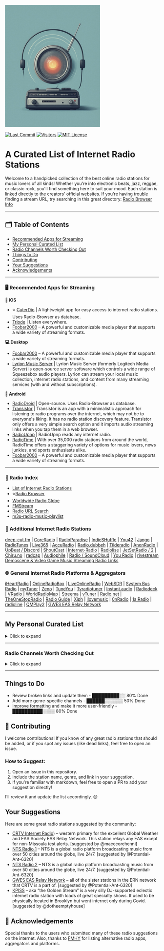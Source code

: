 ![Logo](https://github.com/deroverda/recommended-radio-streams/blob/main/logo_resized.jpg?raw=true)

[![Last Commit](https://img.shields.io/github/last-commit/deroverda/recommended-radio-streams?style=flat-square)](https://github.com/deroverda/recommended-radio-streams)
[![Visitors](https://api.visitorbadge.io/api/VisitorHit?user=deroverda&repo=recommended-radio-streams&countColor=%237B1E7A&style=flat-square)](https://github.com/deroverda/recommended-radio-streams)
[![MIT License](https://img.shields.io/badge/License-MIT-green.svg?style=flat-square)](https://opensource.org/licenses/MIT)





# A Curated List of Internet Radio Stations

Welcome to a handpicked collection of the best online radio stations for music lovers of all kinds! Whether you're into electronic beats, jazz, reggae, or classic rock, you'll find something here to suit your mood. Each station is linked directly to the creators' official websites. If you're having trouble finding a stream URL, try searching in this great directory: [Radio Browser Info](https://www.radio-browser.info)


---

## 🗂️ Table of Contents
- [Recommended Apps for Streaming](#recommended-apps-for-streaming)
- [My Personal Curated List](#my-personal-curated-list)
- [Radio Channels Worth Checking Out](#radio-channels-worth-checking-out)
- [Things to Do](#things-to-do)
- [Contributing](#contributing)
- [Your Suggestions](#your-suggestions)
- [Acknowledgements](#acknowledgements)

---

### 🖥️ **Recommended Apps for Streaming**

**📱 iOS**
- ⭐ [CuterDio](https://cuterdio.com/en) | A lightweight app for easy access to internet radio stations. Uses Radio-Browser as database. 
- [Triode](https://triode.app/) | Listen everywhere.
- [Foobar2000](https://www.foobar2000.org/) – A powerful and customizable media player that supports a wide variety of streaming formats.


**💻 Desktop**
- [Foobar2000](https://www.foobar2000.org/) – A powerful and customizable media player that supports a wide variety of streaming formats.
- [Lyrion Music Server](https://github.com/LMS-Community) | Lyrion Music Server (formerly Logitech Media Server) is open-source server software which controls a wide range of Squeezebox audio players. Lyrion can stream your local music collection, internet radio stations, and content from many streaming services (with and without subscriptions).

**🤖 Android**
- [RadioDroid](https://github.com/segler-alex/RadioDroid) | Open-source. Uses Radio-Browser as database. 
- [Transistor](https://codeberg.org/y20k/transistor) | Transistor is an app with a minimalistic approach for listening to radio programs over the internet, which may not be to everyone's liking. It has no radio station discovery feature. Transistor only offers a very simple search option and it imports audio streaming links when you tap them in a web browser.
- [RadioUpnp](https://play.google.com/store/apps/details?id=com.watea.radio_upnp) | RadioUpnp reads any internet radio.
- [RadioTime](https://play.google.com/store/apps/details?id=com.radiotime.app) | With over 35,000 radio stations from around the world, RadioTime offers a staggering variety of options for music lovers, news junkies, and sports enthusiasts alike.
- [Foobar2000](https://www.foobar2000.org/) – A powerful and customizable media player that supports a wide variety of streaming formats.



---

### 📜 Radio Index

- [List of Internet Radio Stations](https://en.wikipedia.org/wiki/List_of_Internet_radio_stations)
- ⭐[Radio Browser](https://www.radio-browser.info)
- [Worldwide Radio Globe](https://radio.garden/)
- [FMStream](https://fmstream.org)
- [Radio URL Search](https://streamurl.link)
- [m3u-radio-music-playlist](https://junguler.github.io/m3u-radio-music-playlists)

### 🔗 Additional Internet Radio Stations
[deep-cut.fm](https://deep-cut.fm) | [CoreRadio](https://coreradio.online/) | [RadioParadise](https://www.radioparadise.com) | [IndieSHuffle](https://www.indieshuffle.com) | [You42](https://www.you42.com) | [Jango](https://www.jango.com) | [RadioTunes](https://www.radiotunes.com) | [Live365](https://www.live365.com) | [AccuRadio](https://www.accuradio.com) | [Radio.dubbeh](https://radio.dubbeh.net/) | [Tilderadio](https://tilderadio.org/) | [AnonRadio](https://anonradio.net) | [UpBeat / Discord](https://discord.com) | [ShoutCast](https://www.shoutcast.com) | [Internet-Radio](https://www.internet-radio.com) | [Radiolise](https://radiolise.com) | [JetSetRadio / 2](https://jetsetradio.live/) | [Chiru.no](https://chiru.no) | [radcap](https://www.radcap.ru) | [Audiophile](https://www.audiophile.com) | [ Radio / SoundCloud](https://www..live) | [You Radio](https://play.you.radio/) | [rivestream](https://www.rivestream.com) [Demoscene & Video Game Music Streaming Radio Links](https://mw.rat.bz/davgmsrl/)

### 🌐 General Internet Radio Platforms & Aggregators
[iHeartRadio](https://www.iheart.com) | [OnlineRadioBox](https://onlineradiobox.com) | [LiveOnlineRadio](https://www.liveonlineradio.net) | [WebSDR](http://websdr.org/) | [System Bus Radio](https://github.com/fulldecent/system-bus-radio) | [myTuner](https://mytuner-radio.com) | [Zeno](https://zeno.fm) | [TuneYou](https://tuneyou.com) | [Tvradiotuner](https://tvradiotuner.com) | [Instant.audio](https://instant.audio) | [Radiodeck](https://www.radiodeck.com) | [VRadio](https://www.vradio.app) | [WorldRadioMap](https://www.worldradiomap.com) | [Streema](https://streema.com) | [vTuner](https://www.vtuner.com) | [Radio.net](https://www.radio.net) | [TheOneStopRadio](https://theonestopradio.com) | [Radio Guide](https://www.radioguide.fm) | [Xiph](https://xiph.org) | [ilovemusic](https://ilovemusic.de/) | [0nRadio](https://0nradio.com) | [1a Radio](https://1aradio.com) | [radioline](https://www.radioline.co) | [QMPlay2](https://github.com/zaps166/QMPlay2) | [GWES EAS Relay Network](https://gwes-eas.network/listen/)

---

## My Personal Curated List
<details>
  <summary>Click to expand</summary>

### Electronic 🎛️✨
- **1.FM - Sax4Love**: [Link](https://www.1.fm/stations)
- **1.FM - Deep Techno & House**: [Link](https://www.1.fm/stations)
- **Cashmere Radio**: [Link](http://cashmereradio.com) | A Berlin-based station with diverse, experimental electronic music.
- **Dance Wave**: [Link](http://dancewave.com) | Focuses on upbeat electronic dance music.
- **FluxFM - ChillHop**: [Link](http://fluxfm.de/chillhop) | Plays a relaxed mix of hip-hop influenced electronic beats.
- **FluxFM - Hippie Trippy Garden**: [Link](https://www.fluxfm.de/posts/401dece5-d1f7-4d5b-9a50-5a1481758118) | Features psychedelic and experimental electronic music.
- **FluxFM - Sound Of Berlin**: [Link](http://fluxfm.de/sound-of-berlin) | Showcases the electronic music scene of Berlin.
- **Frisky Deep**: [Link](https://www.friskyradio.com/) | Specializes in deep house and similar electronic styles.
- **Frisky Radio**: [Link](https://www.friskyradio.com/) | A broader mix of various electronic genres.
- **LYL Radio**: [Link](https://lyl.live/) |  An independent station known for diverse and eclectic electronic selections.
- **LuxuriaMusic**: [Link](http://luxuriamusic.com) | Plays retro-futuristic and exotica-influenced electronic music.
- **Octave Radio**: [Link](http://octaveradio.com) | Plays a variety of electronic music, sometimes also categorized as Jazz.
- **NTS Radio - Poolside**: [Link](http://ntslive.co.uk) | Features chill and summery electronic vibes.
- **Radio Caprice - Minimal Tech House**: [Link](http://www.radcap.ru/) | Tech house
- **Skylab Radio**: [Link](http://skylabradio.com) | Known for spacey, ambient, and experimental electronic sounds.
- **Datafruits**: [Link](https://datafruits.fm/) | Focuses on chiptune and video game-inspired electronic music.
- **dublab**: [Link](http://dublab.com) | Features a wide range of experimental and underground electronic music.
- **TEKnival Radio**: [Link](http://teknivalradio.com) | Plays hard-edged techno and rave-inspired electronic music. 
- **Rainwave - All**: [Link](http://rainwave.cc/all) | A mix of different types of video game music including electronic styles.
- **Rainwave - Chiptunes**: [Link](https://rainwave.cc/chiptune/)  
- **Italoradio.fm**: [Link](https://italoradio.fm/) | Plays Italo-disco music.
- **Radio ItaloPower!**: [Link](http://italopower.com) | Italodisco hits & rarities.
- **Radio BipTunia**: [Link](https://biptunia.com/) | Plays experimental and quirky electronic music.
- **Shonan Beach FM**: [Link](https://www.beachfm.co.jp/) | Japanese radio station focusing on chilled out electronic and beach vibes.
- **Fnoob Techno**: [Link](https://fnoobtechno.com/) | A dedicated techno station.
- **OpenLab FM**: [Link](https://openlab.fm) | Broadcasting from Ibiza, this station offers a unique blend of electronic music and visual arts, curated by a roster of creative professionals.

---
 
### Jazz 🎷🎵
- **Adroit Jazz Underground**: [Link](https://mytuner-radio.com/sv/radio/adroit-jazz-underground-492026/) | Focuses on underground and less mainstream jazz.
- **Jazz Con Class**: [Link](http://jazzconclass.com)  
- **KSDS Jazz 88.3 FM**: [Link](https://www.jazz88.org/) | A public radio station broadcasting classic and contemporary jazz.
- **Radio Suisse Jazz**: [Link](http://radiosuissejazz.ch)  
- **WBGO 88.3**: [Link](http://wbgo.org) | A New York-based public radio station specializing in jazz.
- **WDNA 88.9**: [Link](http://wdna.org) |  Miami-based public radio station focused on jazz and Latin jazz.
- **KEWU-FM (89.5 MHz Jazz 89.5)**: [Link](https://kewuradio.ewu.edu/KEWU_Jazz_89.5) | A public radio station with a focus on jazz.
- **Octave Radio**: [Link](https://octaverecords.out.airtime.pro/octaverecords_a?_ga=2.139116787.1781832620.1687634712-199058362.1687634712) | Also appears in the Electronic category, sometimes plays jazz.

---
  
### Artist Specific 🎤👑
- **Exclusive Radio - ABBA**: [Link](http://exclusiveradio.com/abba)  
- **Exclusive Radio - Aretha Franklin**: [Link](http://exclusiveradio.com/aretha-franklin)  
- **Exclusive Radio - BB King**: [Link](http://exclusiveradio.com/bb-king)  
- **Exclusive Radio - The Beatles**: [Link](http://exclusiveradio.com/the-beatles)  
- **Exclusive Radio - Van Morrison**: [Link](http://exclusiveradio.com/van-morrison)  
- **Exclusive Radio - Queen**: [Link](http://exclusiveradio.com/queen)  
- **Exclusive Radio - Bob Marley**: [Link](http://exclusiveradio.com/bob-marley)  
- **Exclusive Radio - Ella Fitzgerald**: [Link](http://exclusiveradio.com/ella-fitzgerald)  
- **Exclusive Radio - John Coltrane**: [Link](http://exclusiveradio.com/john-coltrane)  
- **Grateful Dead Radio - WGDR**: [Link](https://www.madmusicradio.com/wgdr)

---

### Classical 🎻🎶

- **Calm Radio - Symphony**: [Link](https://calmradio.com/channel-guide/classical-music)
- **Calm Radio - Classical Mix**: [Link](https://calmradio.com/channel-guide/classical-music)
- **Calm Radio - Opera**: [Link](https://calmradio.com/channel-guide/classical-music)
- **WFMT Chicago**: [Link](https://www.wfmt.com/)
- **WBJC Baltimore**: [Link](https://www.wbjc.com/)
- **WMNR**: [Link](https://www.wmnr.org/listen)





---

### Lounge & Chill 🛋️🍹
- **1.FM - Costa Del Mar**: [Link](https://www.1.fm/stations)
- **24/7 LoFi Radio**: [Link](https://www.247lofiradio.com/)
- **BB 05.5 Charivari Munchen - Lounge**: [Link](https://www.charivari.de/radio/internetradio-streams)  
- **FluxFM - FluxLounge**: [Link](http://fluxfm.de/fluxlounge)  
- **Blue Marlin Ibiza**: [Link](http://www.bluemarlinibiza.com/radio/live)  
- **Nordic Lodge**: [Link](https://www.nordiclodgeradio.com/)  
- **Tropical 100 Salsa**: [Link](https://www.radio-browser.info/history/224004c9-b278-4f43-a846-094a1e87e918)  

---

### World Music 🌍🎶
**African** 🪘🦁
- **Oroko Radio**: [Link](https://oroko.live/)  
- **Pan African Space Station**: [Link](https://panafricanspacestation.org.za/)  
- **Radio Caprice - Afrobeat**: [Link](http://www.radcap.ru/)
- **Alefa Music - Afrobeat** [Link](https://alefamusic.net/)

**Latin/Caribbean** 🌴🎺
- **Gladys Palmera Coleccion**: [Link](http://gladyspalmera.com/coleccion) | Plays a mix of Latin and Spanish music.
- **Isla Negra Upbeat**: [Link](https://www.radio-browser.info/history/af54e7ca-3a45-40cd-8ca8-c5ee9bc4231d)  
- **Isla Negra Slowbeat**: [Link](https://www.radio-browser.info/history/c3517203-bd27-4019-9ba9-a72a53e4c88f)  

**Other** 🌀🌍
- **SomaFM - Suburbs of Goa**: [Link](http://somafm.com/suburbsofgoa)  
- **Celtic Music Radio**: [Link](https://www.celticmusicradio.net/)  

---

### ⭐**SomaFM**
- **SomaFM - Bossa Beyond**: [Link](https://somafm.com/listen/) - Silky-smooth, laid-back Brazilian-style rhythms of Bossa Nova, Samba and beyond
- **SomaFM - DEF CON Radio**: [Link](https://somafm.com/listen/) - Music for Hacking. The DEF CON Year-Round Channel.
- **SomaFM - Deep Space One**: [Link](https://somafm.com/listen/) - Deep ambient electronic, experimental and space music. For inner and outer space exploration.
- **SomaFM - Heavyweight Reggae**: [Link](https://somafm.com/listen/) - Reggae, Ska, Rocksteady classic and deep tracks.
- **SomaFM - Groove Salad**: [Link](https://somafm.com/listen/) | A nicely chilled plate of ambient/downtempo beats and grooves.
- **SomaFM - Groove Salad Classic**: [Link](https://somafm.com/listen/) | The classic (early 2000s) version of a nicely chilled plate of ambient/downtempo beats and grooves.
- **SomaFM - Left Coast 70s**: [Link](https://somafm.com/listen/) | Mellow album rock from the Seventies. Yacht not required.
- **SomaFM - Lush**: [Link](https://somafm.com/listen/) | Sensuous and mellow female vocals, many with an electronic influence.
- **SomaFM - Illinois Street Lounge**: [Link](https://somafm.com/listen/) | Classic bachelor pad, playful exotica and vintage music of tomorrow.
- **SomaFM - Secret Agent**: [Link](https://somafm.com/listen/) | The soundtrack for your stylish, mysterious, dangerous life. For Spies and PIs too!
- **SomaFM - SF Police Scanner**: [Link](https://somafm.com/listen/) | San Francisco Public Safety Scanner Feed
- **SomaFM - Seven Inch Soul**: [Link](https://somafm.com/listen/) | Vintage soul tracks from the original 45 RPM vinyl.
- **SomaFM - ThistleRadio**: [Link](https://somafm.com/listen/) | Exploring music from Celtic roots and branches
- **SomaFM - ALL CHANNELS**: [Link](https://somafm.com/listen/)

---

### General 📻🌈
- **Doctor Pundit - Yacht Rock Jams**: [Link](https://www.doctorpundit.com/media/)  
- **Yacht Rock Miami**: [Link](https://www.yachtrockmiami.com/)  
- **SuperStereo 1 - Yacht Rock**: [Link](https://www.hiresaudio.online/category/radio/)  
- **Classic Vinyl HD**: [Link](https://walmradio.com/classic/)  
- **KTKE 101.5 FM**: [Link](https://www.truckeetahoeradio.com/) | general station
- **SuperStereo 1+ - Disco, Soul & Funk**: [Link](https://www.hiresaudio.online/category/radio/)  
- **Soho Radio**: [Link](http://sohoradio.com) | A London-based station with a variety of music and talk shows.
- **Technicolor Web Of Sound**: [Link](https://www.techwebsound.com/) | Plays 1960s psychedelic rock and pop. 
- **The Dump**: [Link](http://thedump.com) |  Eclectic mix of various genres and obscure music.
- **The Lake Radio**: [Link](http://thelakeradio.com)  
- **The SoCal Sound**: [Link](http://thesocalsound.org) | Features contemporary California rock, pop and indie music. 
- **The Penthouse**: [Link](https://thepenthouse.fm/) | Asoul, r&b and pop music. variety of classic 
- **Time Capsule Show**: [Link](https://ckut.ca/timecapsule/))  
- **Totally Wired Radio**: [Link](http://totallywiredradio.com) |  Plays a mix of indie, punk, and alternative music.
- **181.fm**: [Link](https://www.181.fm/)  
- **FluxFM - Berlin Beach House Radio**: [Link](http://fluxfm.de/berlin-beach-house)  
- **Her.st - Propaganda Broadcast**: [Link](https://her.st/radio/)  
- **J-Club Club Bandstand**: [Link](http://jclubradio.com) | Plays a mix of classic and contemporary Japanese music.
- **KBON**: [Link](https://www.kbon.com/) | Plays a mix of Louisiana-based music.
- **KKJZ-HD88.1**: [Link](https://kkjz.org/) | A public radio station that plays jazz and blues.
- **Le Grigri**: [Link](http://legrigri.com) | Plays a mix of African and Caribbean music.
- **Le Mellotron**: [Link](http://lemellotron.com) | Features a mix of world music, jazz and electronic.
- **Mondo Bongo Radio**: [Link](http://mondobongoradio.com) | Plays a mix of world music, exotica and soul.
- **Mother Earth Radio**: [Link](http://motherearthradio.com) | Plays a mix of nature-themed, acoustic music.
- **Mother Earth Radio - Instrumental**: [Link](http://motherearthradio.com/instrumental)  
- **Mutant Radio**: [Link](http://mutantradio.com) |  Plays an eclectic mix of experimental and alternative music.
- **Nugs Radio**: [Link](http://nugs.net) |  Plays live recordings of rock and jam bands.
- **REYFM**: [Link](https://rey.fm/) | Plays contemporary pop and latin music.
- **Radio France**: [Link](http://www.radiofrance.fr/live) | A French public radio station with a variety of programming.
- **Radio Paradise - Main Mix**: [Link](http://radioparadise.com/main-mix)  
- **Radio Free Phoenix**: [Link](http://radiofreephoenix.com)  
- **Radio Krimi**: [Link](http://radiokrimi.com) | Plays mystery-themed radio dramas.
- **KEXP**: [Link](https://www.kexp.org/listen/) | Highly praised for its exceptional music selection.

---

### Reggae & Dub 🇯🇲🎚️
- **Dr Dick's Dub Shack**: [Link](http://drdicksdubshack.com)  
- **Alpha Boys School Radio**: [Link](http://alphaboysschoolradio.com)  

---

### Oldies/Classic 📼
- **Pumpkin FM - 1940s radio**: [Link](http://pumpkinfm.com/1940s-stream)  
- **Pumpkin FM - Radio England**: [Link](http://pumpkinfm.com/radio-england-stream)  
- **Ultimate Oldies Radio**: [Link](http://ultimateoldiesradio.com)  
- **Vintage Obscura Radio**: [Link](http://vintageobscura.com)  
- **Radio Nostalgia**: [Link](http://cast1.torontocast.com:1630/stream) | Plays classic pop and music from the 1940's to 1980's.

</details>

---

### Radio Channels Worth Checking Out
<details>
  <summary>Click to expand</summary>

These are some channels I’ve heard are good, but I haven't had the chance to check them all out yet. Feel free to explore and see what suits your taste! most links seem to be dead, manually search for these using the tools above. please report and I'll update.😊

- 101.1 WFMU – Freeform Radio: [Link](https://wfmu.org/)
- 1FM Chillout Lounge: [Link](https://www.1.fm/stations)
- 113.fm Hits 1997 – Ads: [Link](https://www.113.fm/)
- All Jazz Radio – South Africa: [Link](https://www.madmusicradio.com/wjzz)
- Ambient Sleeping Pill: [Link](https://ambientsleepingpill.com/)
- Antenne Bayern - [Link](https://www.antenne.de/webradio/)
- Antenne Bayern – CoffeeHouse: [Link](https://www.antenne.de/webradio/coffeemusic)
- Basso Radio – Deep House and Progressive: [Link](https://www.bassoradio.com/)
- Berlin Community Radio: [Link](https://tunein.com/radio/Berlin-Community-Radio-s209811/)
- Beyond the Beat Generation: [Link](http://www.beyondthebeatgeneration.com/)
- Blue Marlin Ibiza – Dance/Elect: [Link](https://www.bluemarlinibiza.com/radio/)
- Bondi Beach Radio – Sydney: [Link](https://bondiradio.com.au/)
- ChillTraxx – World’s Chillout Channel: [Link](https://www.chilltrax.com/)
- CKUT 90.3 Montreal College Community Radio: [Link](http://ckut.ca)
- Country Radio – USA: [Link](https://country-radio.com/)
- Dublin Digital Radio – Ireland: [Link](https://listen.dublindigitalradio.com/home)
- Eurodance Radio: [Link](https://www.eurodance-radio.com/)
- Fine Music Radio 101.3 FM – Cape Town: [Link](https://www.fmr.co.za/)
- FIP – France: [Link](https://www.radiofrance.fr/fip)
- Folk Alley – Ohio: [Link](https://folkalley.com/)
- Frisky Radio – Chill: [Link](http://friskyradio.com)
- Frisky Radio – Deep: [Link](https://www.friskyradio.com/)
- Frisky Radio – Underground Electronic: [Link](http://friskyradio.com)
- Galaxie Radio – FM 95.3 – French Dance Elect.: [Link](http://galaxieradio.com)
- Irish Pub Radio: [Link](http://irishpubradio.com)
- Jazz 88 – San Diego: [Link](https://jazz88.org)
- Jazz & Blues Radio – United States: [Link](https://www.radio.se/s/jazzradio-blues)
- Jazz24: [Link](https://www.jazz24.org/)
- JazzFM – UK: [Link](http://jazzfm.com)
- KCLR96FM – Kilkenny, Ireland: [Link](http://kclr96fm.com)
- KCRW 89.9 FM – Los Angeles: [Link](https://www.kcrw.com/)
- KDHX 88.1 FM – St. Louis: [Link](http://kdhx.org)
- KEXP – Seattle, University of Washington: [Link](http://kexp.org)
- KEXP 90.3 FM – Seattle: [Link](http://kexp.org)
- KissFM 2.0 Trance: [Link](http://kissfm.com)
- KIX Belgium – Talk and Radio: [Link](https://www.radiokix.be/)
- KNBR 104.5 – KFOG S.F. Talk/Music: [Link](http://knbr.com)
- KUSF 90.3 FM – San Francisco: [Link](https://www.kusf.org)
- KUTX 98.9 FM – Austin: [Link](http://kutx.org)
- KUTX 98.9 – Austin UT: [Link](http://kutx.org)
- KZSC 88.1 FM – Santa Cruz: [Link](http://kzsc.org)
- KZSU 90.1 FM – Stanford: [Link](https://kzsu.stanford.edu/)
- KZSU Stanford 90.1 FM – Stanford, CA: [Link](http://kzsu.stanford.edu)
- MacSlon’s Irish Pub Radio: [Link](http://www.macslons-irish-pub-radio.com/)
- Mondo Radio – Pop and Jazz: [Link](http://mondoradio.com)
- Newtown Radio – Prog – Good Alt. – Brooklyn: [Link](https://newtownradio.com)
- Radio Caroline 259 Gold: [Link](http://radiocaroline.co.uk)
- Radio Dismuke – 1920’s 1930’s Jazz and Pop: [Link](http://dismuke.org)
- Radio France Internationale – World News: [Link](http://rfi.org)
- Radio Free Europe/Radio Liberty: [Link](https://www.rferl.org/)
- Radio Galaxie – Haiti: [Link](http://galaxieradio.com)
- Radio Galaxie 104.5: [Link](http://radiogalaxie.com)
- Radio Jukebox 91.4: [Link](http://stream.radiojukebox914.com)
- Radio Marija – Lithuania: [Link](https://www.marijosradijas.lt/)
- Radio Nacional de Espana (RNE): [Link](http://rne.es)
- Radio New Zealand National: [Link](http://rnz.co.nz)
- Radio Nova – Ireland: [Link](https://www.nova.ie/)
- Radio Popolare – Milan, Italy: [Link](http://radiopopolare.it)
- Radio Reverb 97.2 – Brighton UK Community Radio: [Link](http://radioreverb.com)
- Radio Reverb 97.2 FM – Brighton: [Link](https://www.radioreverb.com/)
- Radio Subasio – Italy: [Link](http://radiosubasio.com)
- Radio Swiss Jazz: [Link](https://www.radioswissjazz.ch/en)
- Ralph Radio – Russia: [Link](http://ralphradio.ru)
- Resonance 104.4FM – London – Diverse Community Radio: [Link](https://www.resonancefm.com/)
- Retro Soul Radio UK: [Link](https://www.retrosoulradio.co.uk)
- Rinse FM – UK: [Link](http://rinse.fm)
- Rinse FM (Rinse France) – Dance/Urban – London: [Link](http://rinse.fm)
- RTE Radio 1 – Ireland: [Link](http://rte.ie)
- Sky Radio 101Fm – Dutch/Netherlands – US Pop: [Link](https://www.skyradio.nl/)
- Smooth Jazz Chicago: [Link](http://smoothjazzchicago.com)
- Taui FM – Tahiti: [Link](https://theonestopradio.com/radio/taui-fm)
- The Current – Minnesota Public Radio: [Link](http://thecurrent.org)
- The Edge Radio – New Zealand: [Link](http://theedge.co.nz)
- The Jazz Groove: [Link](https://jazzgroove.org/?channel=mix1)
- Time Capsule Audio Network: [Link](http://timecapsuleaudio.com)
- TSF Jazz 89.9 FM – Paris – Jazz, Talk: [Link](http://tsfjazz.com)
- Tuned In Radio – Classical: [Link](http://tunedinradio.com)
- WBEZ 91.5 FM – Chicago: [Link](http://wbez.org)
- WDR 1Live Plan B: [Link](http://wdr.de)
- WFUV 90.7 FM – New York: [Link](http://wfuv.org)
- WFMU – Rock and Soul Ichiban – 50’s Funk: [Link](https://wfmu.org/)
- WFMU 91.1 FM – New Jersey: [Link](https://wfmu.org/)
- WGN 720 AM Chicago – News/Classic Rock: [Link](http://wgnradio.com)
- WKCR 89.9 FM – Columbia University: [Link](http://wkcr.org)
- WLRN 91.3 FM – Miami: [Link](http://wlrn.org)
- WNUR 89.3 FM – Northwestern University: [Link](http://wnur.org)
- WNYC – New York City Public Radio: [Link](http://wnyc.org)
- WNYC 93.9 FM – New York: [Link](http://wnyc.org)
- WNYC-FM – New York City: [Link](http://wnyc.org)
- Worldwide FM – Cool Jazz Style mixes: [Link](https://worldwidefm.net/)
- WQXR Q2 – Classical NY: [Link](http://wqxr.org)
- WQXR Q2 – New York Public Radio: [Link](http://wqxr.org)
- WRIR 97.3 FM – Richmond: [Link](http://wrir.org)
- WWOZ 90.7 – New Orleans: [Link](https://www.wwoz.org/)
- WXYC 89.3FM - Chapel Hill - NC Freeform College Radio: [Link](https://wxyc.org/)

</details>

--- 

## Things to Do

- Review broken links and update them - █████████░░ 80% Done
- Add more genre-specific channels - ██████░░░░░░ 50% Done
- Improve formatting and make it more user-friendly - ██████████░░░░ 80% Done

## 🤝 Contributing

I welcome contributions! If you know of any great radio stations that should be added, or if you spot any issues (like dead links), feel free to open an issue. 

### How to Suggest:
1. Open an issue in this repository.
2. Include the station name, genre, and link in your suggestion.
3. If you're familiar with markdown, feel free to open a PR to add your suggestion directly!

I’ll review it and update the list accordingly. 😊


## Your Suggestions
Here are some great radio stations suggested by the community:

- [CRTV Internet Radio](https://erncrtv.com/)) – western primary for the excellent Global Weather and EAS Society EAS Relay Network. This station relays any EAS except for non-Missoula test alerts. [suggested by @macccorehenni]
- [	NTS Radio 1](https://www.nts.live/1) – NTS is a global radio platform broadcasting music from over 50 cities around the globe, live 24/7. [suggested by @Potential-Ant-6320]
- [	NTS Radio 2](https://www.nts.live/2) – NTS is a global radio platform broadcasting music from over 50 cities around the globe, live 24/7. [suggested by @Potential-Ant-6320]
- [GWES EAS Relay Network](https://gwes-eas.network/listen/) – all of the sister stations in the ERN network that CRTV is a part of. [suggested by @Potential-Ant-6320]
- [KPISS](https://kpiss.fm/) – aka “the Golden Stream” is a very silly DJ-supported eclectic internet radio station with loads of great specialty shows. It used to be physically located in Brooklyn but went internet only during Covid. [suggested by @dotheemptyhouse]

## 🙏 Acknowledgements

Special thanks to the users who submitted many of these radio suggestions on the internet. Also, thanks to [FMHY](https://fmhy.pages.dev/) for listing alternative radio apps, aggregators and platforms. 

